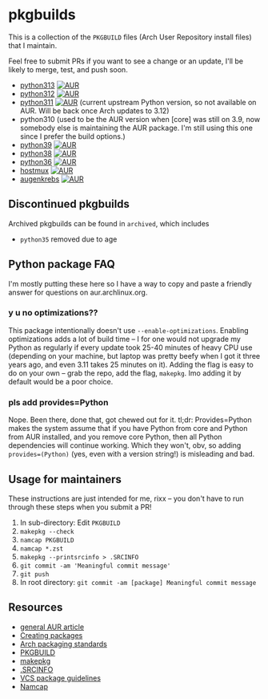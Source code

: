 # pkgbuilds

This is a collection of the `PKGBUILD` files (Arch User Repository install files) that I maintain.

Feel free to submit PRs if you want to see a change or an update, I'll be likely to merge, test, and push soon.

 - [python313](python313/)
   [![AUR](https://img.shields.io/aur/votes/python313.svg)](https://aur.archlinux.org/packages/python313)
 - [python312](python312/)
   [![AUR](https://img.shields.io/aur/votes/python312.svg)](https://aur.archlinux.org/packages/python312)
 - [python311](python311/)
   [![AUR](https://img.shields.io/aur/votes/python311.svg)](https://aur.archlinux.org/packages/python311)
   (current upstream Python version, so not available on AUR. Will be back once Arch updates to 3.12)
 - python310 (used to be the AUR version when [core] was still on 3.9, now somebody else is maintaining the AUR package.
   I'm still using this one since I prefer the build options.)
 - [python39](python39/)
   [![AUR](https://img.shields.io/aur/votes/python39.svg)](https://aur.archlinux.org/packages/python39)
 - [python38](python38/)
   [![AUR](https://img.shields.io/aur/votes/python38.svg)](https://aur.archlinux.org/packages/python38)
 - [python36](python36/)
   [![AUR](https://img.shields.io/aur/votes/python36.svg)](https://aur.archlinux.org/packages/python36)
 - [hostmux](hostmux-git/)
   [![AUR](https://img.shields.io/aur/votes/hostmux-git.svg)](https://aur.archlinux.org/packages/hostmux-git)
 - [augenkrebs](augenkrebs-git/)
   [![AUR](https://img.shields.io/aur/votes/augenkrebs-git.svg)](https://aur.archlinux.org/packages/augenkrebs-git)

## Discontinued pkgbuilds

Archived pkgbuilds can be found in ``archived``, which includes

 - ``python35`` removed due to age

## Python package FAQ

I'm mostly putting these here so I have a way to copy and paste a friendly answer for questions on aur.archlinux.org.

### y u no optimizations??

This package intentionally doesn't use ``--enable-optimizations``. Enabling optimizations adds a lot of build time – I
for one would not upgrade my Python as regularly if every update took 25-40 minutes of heavy CPU use (depending on your
machine, but laptop was pretty beefy when I got it three years ago, and even 3.11 takes 25 minutes on it). Adding the
flag is easy to do on your own – grab the repo, add the flag, ``makepkg``. Imo adding it by default would be a poor
choice.

### pls add provides=Python

Nope. Been there, done that, got chewed out for it. tl;dr: Provides=Python makes the system assume that if you have
Python from core and Python from AUR installed, and you remove core Python, then all Python dependencies will continue
working. Which they won't, obv, so adding `provides=(Python)` (yes, even with a version string!) is misleading and bad.

## Usage for maintainers

These instructions are just intended for me, rixx – you don't have to run through these steps when you submit a PR!

1. In sub-directory: Edit `PKGBUILD`
2. `makepkg --check`
3. `namcap PKGBUILD`
4. `namcap *.zst`
5. `makepkg --printsrcinfo > .SRCINFO`
6. `git commit -am 'Meaningful commit message'`
7. `git push`
8. In root directory: `git commit -am [package] Meaningful commit message`


## Resources

 - [general AUR article](https://wiki.archlinux.org/index.php/Arch_User_Repository)
 - [Creating packages](https://wiki.archlinux.org/index.php/Creating_packages)
 - [Arch packaging standards](https://wiki.archlinux.org/index.php/Arch_packaging_standards)
 - [PKGBUILD](https://wiki.archlinux.org/index.php/PKGBUILD)
 - [makepkg](https://wiki.archlinux.org/index.php/Makepkg)
 - [.SRCINFO](https://wiki.archlinux.org/index.php/.SRCINFO)
 - [VCS package guidelines](https://wiki.archlinux.org/index.php/VCS_package_guidelines)
 - [Namcap](https://wiki.archlinux.org/index.php/Namcap)
